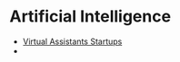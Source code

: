 Artificial Intelligence
==

- [Virtual Assistants Startups](http://www.inc.com/magazine/201604/tess-townsend/virtual-assistant-startups.html)
- [](http://www.inc.com/christine-lagorio/best-industries-2016-artificial-intelligence.html)